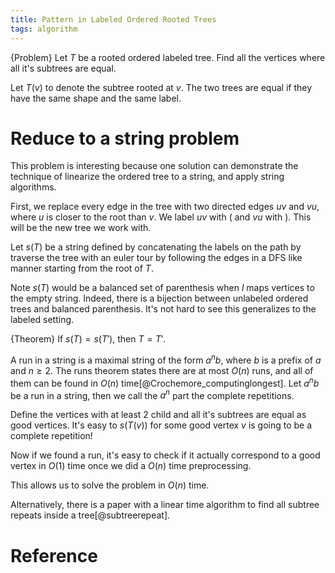 ```yaml
---
title: Pattern in Labeled Ordered Rooted Trees 
tags: algorithm
---
```


{Problem}
    Let $T$ be a rooted ordered labeled tree. Find all the vertices where all it's subtrees are equal.

Let $T(v)$ to denote the subtree rooted at $v$. The two trees are equal if they have the same shape and the same label. 

# Reduce to a string problem

This problem is interesting because one solution can demonstrate the technique of linearize the ordered tree to a string, and apply string algorithms.

First, we replace every edge in the tree with two directed edges $uv$ and $vu$, where $u$ is closer to the root than $v$. We label $uv$ with $($ and $vu$ with $)$. This will be the new tree we work with.

Let $s(T)$ be a string defined by concatenating the labels on the path by traverse the tree with an euler tour by following the edges in a DFS like manner starting from the root of $T$.

Note $s(T)$ would be a balanced set of parenthesis when $l$ maps vertices to the empty string. Indeed, there is a bijection between unlabeled ordered trees and balanced parenthesis. It's not hard to see this generalizes to the labeled setting.

{Theorem}
    If $s(T)=s(T')$, then $T=T'$.

A run in a string is a maximal string of the form $a^nb$, where $b$ is a prefix of $a$ and $n\geq 2$. The runs theorem states there are at most $O(n)$ runs, and all of them can be found in $O(n)$ time[@Crochemore_computinglongest]. Let $a^nb$ be a run in a string, then we call the $a^n$ part the complete repetitions.

Define the vertices with at least $2$ child and all it's subtrees are equal as good vertices. It's easy to $s(T(v))$ for some good vertex $v$ is going to be a complete repetition! 

Now if we found a run, it's easy to check if it actually correspond to a good vertex in $O(1)$ time once we did a $O(n)$ time preprocessing.

This allows us to solve the problem in $O(n)$ time.

Alternatively, there is a paper with a linear time algorithm to find all subtree repeats inside a tree[@subtreerepeat].

# Reference
